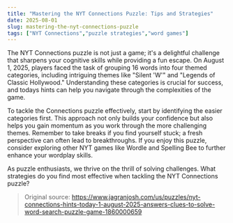 ```yaml
---
title: "Mastering the NYT Connections Puzzle: Tips and Strategies"
date: 2025-08-01
slug: mastering-the-nyt-connections-puzzle
tags: ["NYT Connections","puzzle strategies","word games"]
---
```


The NYT Connections puzzle is not just a game; it's a delightful challenge that sharpens your cognitive skills while providing a fun escape. On August 1, 2025, players faced the task of grouping 16 words into four themed categories, including intriguing themes like "Silent 'W'" and "Legends of Classic Hollywood." Understanding these categories is crucial for success, and todays hints can help you navigate through the complexities of the game.

To tackle the Connections puzzle effectively, start by identifying the easier categories first. This approach not only builds your confidence but also helps you gain momentum as you work through the more challenging themes. Remember to take breaks if you find yourself stuck; a fresh perspective can often lead to breakthroughs. If you enjoy this puzzle, consider exploring other NYT games like Wordle and Spelling Bee to further enhance your wordplay skills.

As puzzle enthusiasts, we thrive on the thrill of solving challenges. What strategies do you find most effective when tackling the NYT Connections puzzle?
> Original source: https://www.jagranjosh.com/us/puzzles/nyt-connections-hints-today-1-august-2025-answers-clues-to-solve-word-search-puzzle-game-1860000659